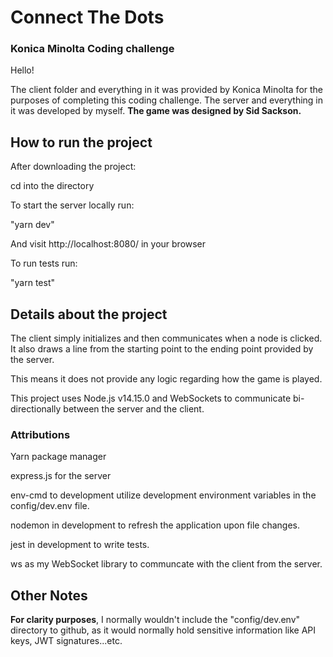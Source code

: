 # Connect The Dots
### Konica Minolta Coding challenge

Hello!

The client folder and everything in it was provided by Konica Minolta for the purposes of completing this coding challenge.
The server and everything in it was developed by myself.
**The game was designed by Sid Sackson.**

## How to run the project

After downloading the project:

cd into the directory

To start the server locally run:

"yarn dev" 

And visit http://localhost:8080/ in your browser

To run tests run:

"yarn test"

## Details about the project

The client simply initializes and then communicates when a node is clicked. It also draws a line from the starting point to the ending point provided by the server.

This means it does not provide any logic regarding how the game is played.

This project uses Node.js v14.15.0 and WebSockets to communicate bi-directionally between the server and the client. 

### Attributions

Yarn package manager

express.js for the server

env-cmd to development utilize development environment variables in the config/dev.env file.

nodemon in development to refresh the application upon file changes.

jest in development to write tests.

ws as my WebSocket library to communcate with the client from the server. 

## Other Notes

**For clarity purposes**, I normally wouldn't include the "config/dev.env" directory to github, as it would normally hold sensitive information like API keys, JWT signatures...etc.
